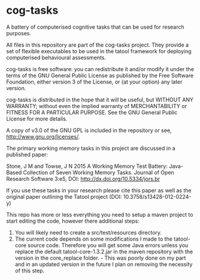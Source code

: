 cog-tasks
=========

A battery of computerised cognitive tasks that can be used for research purposes.

All files in this repository are part of the cog-tasks project. They provide a set 
of flexible executables to be used in the tatool framework for deploying 
computerised behavioural assessments. 

cog-tasks is free software: you can redistribute it and/or modify
it under the terms of the GNU General Public License as published by
the Free Software Foundation, either version 3 of the License, or
(at your option) any later version.

cog-tasks is distributed in the hope that it will be useful,
but WITHOUT ANY WARRANTY; without even the implied warranty of
MERCHANTABILITY or FITNESS FOR A PARTICULAR PURPOSE.  See the
GNU General Public License for more details.

A copy of v3.0 of the GNU GPL is included in the repository or see, 
<http://www.gnu.org/licenses/>.

The primary working memory tasks in this project are discussed in a published paper:

Stone, J M and Towse, J N 2015 A Working Memory Test Battery: Java-Based Collection of Seven Working Memory Tasks. Journal of Open Research Software 3:e5, DOI: http://dx.doi.org/10.5334/jors.br

If you use these tasks in your research please cite this paper as well as the 
original paper outlining the Tatool project (DOI: 10.3758/s13428-012-0224-y)


This repo has more or less everything you need to setup a maven project to start editing the code, however there additional steps:

1) You will likely need to create a src/test/resources directory.
2) The current code depends on some modifications I made to the tatool-core source code. Therefore you will get some Java errors unless you replace the default tatool-core-1.3.2.jar in the maven repository with the version in the core_replace folder. - This was poorly done on my part and in an updated version in the future I plan on removing the necessity of this step. 